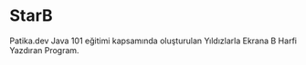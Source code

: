 # StarB
Patika.dev Java 101 eğitimi kapsamında oluşturulan Yıldızlarla Ekrana B Harfi Yazdıran Program.
